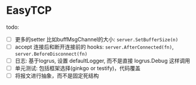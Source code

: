 # EasyTCP

todo:

- [ ] 更多的setter 比如buffMsgChannel的大小: `server.SetBufferSize(n)`
- [ ] accept 连接后和断开连接前的 hooks: `server.AfterConnected(fn)`, `server.BeforeDisconnect(fn)`
- [ ] 日志: 基于logrus, 设置 defaultLogger, 而不是直接 logrus.Debug 这样调用
- [ ] 单元测试: 包括框架选择(ginkgo or testify)，代码覆盖
- [ ] 将报文进行抽象，而不是固定死结构
